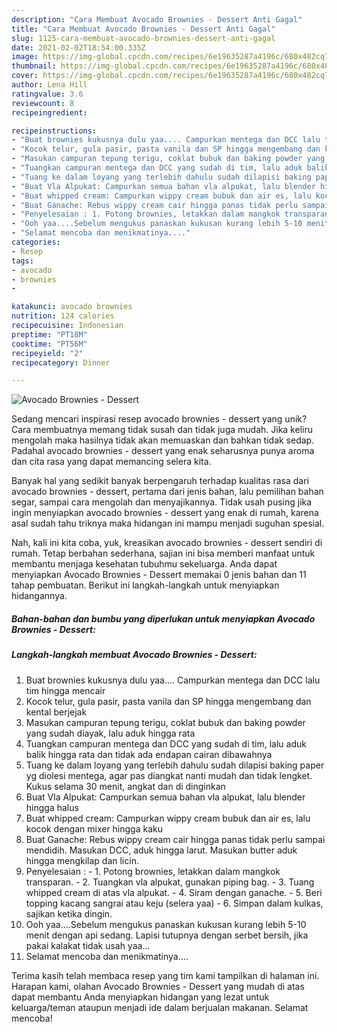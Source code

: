 ```yaml
---
description: "Cara Membuat Avocado Brownies - Dessert Anti Gagal"
title: "Cara Membuat Avocado Brownies - Dessert Anti Gagal"
slug: 1125-cara-membuat-avocado-brownies-dessert-anti-gagal
date: 2021-02-02T18:54:00.335Z
image: https://img-global.cpcdn.com/recipes/6e19635287a4196c/680x482cq70/avocado-brownies-dessert-foto-resep-utama.jpg
thumbnail: https://img-global.cpcdn.com/recipes/6e19635287a4196c/680x482cq70/avocado-brownies-dessert-foto-resep-utama.jpg
cover: https://img-global.cpcdn.com/recipes/6e19635287a4196c/680x482cq70/avocado-brownies-dessert-foto-resep-utama.jpg
author: Lena Hill
ratingvalue: 3.6
reviewcount: 8
recipeingredient:

recipeinstructions:
- "Buat brownies kukusnya dulu yaa.... Campurkan mentega dan DCC lalu tim hingga mencair"
- "Kocok telur, gula pasir, pasta vanila dan SP hingga mengembang dan kental berjejak"
- "Masukan campuran tepung terigu, coklat bubuk dan baking powder yang sudah diayak, lalu aduk hingga rata"
- "Tuangkan campuran mentega dan DCC yang sudah di tim, lalu aduk balik hingga rata dan tidak ada endapan cairan dibawahnya"
- "Tuang ke dalam loyang yang terlebih dahulu sudah dilapisi baking paper yg diolesi mentega, agar pas diangkat nanti mudah dan tidak lengket. Kukus selama 30 menit, angkat dan di dinginkan"
- "Buat Vla Alpukat: Campurkan semua bahan vla alpukat, lalu blender hingga halus"
- "Buat whipped cream: Campurkan wippy cream bubuk dan air es, lalu kocok dengan mixer hingga kaku"
- "Buat Ganache: Rebus wippy cream cair hingga panas tidak perlu sampai mendidih. Masukan DCC, aduk hingga larut. Masukan butter aduk hingga mengkilap dan licin."
- "Penyelesaian : 1. Potong brownies, letakkan dalam mangkok transparan. 2. Tuangkan vla alpukat, gunakan piping bag. 3. Tuang whipped cream di atas vla alpukat. 4. Siram dengan ganache. 5. Beri topping kacang sangrai atau keju (selera yaa) 6. Simpan dalam kulkas, sajikan ketika dingin."
- "Ooh yaa....Sebelum mengukus panaskan kukusan kurang lebih 5-10 menit dengan api sedang. Lapisi tutupnya dengan serbet bersih, jika pakai kalakat tidak usah yaa..."
- "Selamat mencoba dan menikmatinya...."
categories:
- Resep
tags:
- avocado
- brownies
- 

katakunci: avocado brownies  
nutrition: 124 calories
recipecuisine: Indonesian
preptime: "PT18M"
cooktime: "PT56M"
recipeyield: "2"
recipecategory: Dinner

---
```



![Avocado Brownies - Dessert](https://img-global.cpcdn.com/recipes/6e19635287a4196c/680x482cq70/avocado-brownies-dessert-foto-resep-utama.jpg)

Sedang mencari inspirasi resep avocado brownies - dessert yang unik? Cara membuatnya memang tidak susah dan tidak juga mudah. Jika keliru mengolah maka hasilnya tidak akan memuaskan dan bahkan tidak sedap. Padahal avocado brownies - dessert yang enak seharusnya punya aroma dan cita rasa yang dapat memancing selera kita.

Banyak hal yang sedikit banyak berpengaruh terhadap kualitas rasa dari avocado brownies - dessert, pertama dari jenis bahan, lalu pemilihan bahan segar, sampai cara mengolah dan menyajikannya. Tidak usah pusing jika ingin menyiapkan avocado brownies - dessert yang enak di rumah, karena asal sudah tahu triknya maka hidangan ini mampu menjadi suguhan spesial.




Nah, kali ini kita coba, yuk, kreasikan avocado brownies - dessert sendiri di rumah. Tetap berbahan sederhana, sajian ini bisa memberi manfaat untuk membantu menjaga kesehatan tubuhmu sekeluarga. Anda dapat menyiapkan Avocado Brownies - Dessert memakai 0 jenis bahan dan 11 tahap pembuatan. Berikut ini langkah-langkah untuk menyiapkan hidangannya.

<!--inarticleads1-->

##### Bahan-bahan dan bumbu yang diperlukan untuk menyiapkan Avocado Brownies - Dessert:





<!--inarticleads2-->

##### Langkah-langkah membuat Avocado Brownies - Dessert:

1. Buat brownies kukusnya dulu yaa.... Campurkan mentega dan DCC lalu tim hingga mencair
1. Kocok telur, gula pasir, pasta vanila dan SP hingga mengembang dan kental berjejak
1. Masukan campuran tepung terigu, coklat bubuk dan baking powder yang sudah diayak, lalu aduk hingga rata
1. Tuangkan campuran mentega dan DCC yang sudah di tim, lalu aduk balik hingga rata dan tidak ada endapan cairan dibawahnya
1. Tuang ke dalam loyang yang terlebih dahulu sudah dilapisi baking paper yg diolesi mentega, agar pas diangkat nanti mudah dan tidak lengket. Kukus selama 30 menit, angkat dan di dinginkan
1. Buat Vla Alpukat: Campurkan semua bahan vla alpukat, lalu blender hingga halus
1. Buat whipped cream: Campurkan wippy cream bubuk dan air es, lalu kocok dengan mixer hingga kaku
1. Buat Ganache: Rebus wippy cream cair hingga panas tidak perlu sampai mendidih. Masukan DCC, aduk hingga larut. Masukan butter aduk hingga mengkilap dan licin.
1. Penyelesaian : - 1. Potong brownies, letakkan dalam mangkok transparan. - 2. Tuangkan vla alpukat, gunakan piping bag. - 3. Tuang whipped cream di atas vla alpukat. - 4. Siram dengan ganache. - 5. Beri topping kacang sangrai atau keju (selera yaa) - 6. Simpan dalam kulkas, sajikan ketika dingin.
1. Ooh yaa....Sebelum mengukus panaskan kukusan kurang lebih 5-10 menit dengan api sedang. Lapisi tutupnya dengan serbet bersih, jika pakai kalakat tidak usah yaa...
1. Selamat mencoba dan menikmatinya....




Terima kasih telah membaca resep yang tim kami tampilkan di halaman ini. Harapan kami, olahan Avocado Brownies - Dessert yang mudah di atas dapat membantu Anda menyiapkan hidangan yang lezat untuk keluarga/teman ataupun menjadi ide dalam berjualan makanan. Selamat mencoba!
